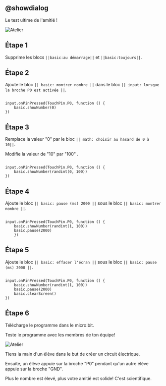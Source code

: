 ## @showdialog

Le test ultime de l'amitié !

![Atelier](https://i.pinimg.com/originals/e9/ff/44/e9ff4450d23b0f05a45840d9d75d7c10.png)

## Étape 1

Supprime les blocs ``||basic:au démarrage||`` et ``||basic:toujours||``.

## Étape 2

Ajoute le bloc ``|| basic: montrer nombre ||`` dans le bloc ``|| input: lorsque la broche P0 est activée ||``.


```blocks

input.onPinPressed(TouchPin.P0, function () {
    basic.showNumber(0)
})

```

## Étape 3

Remplace la valeur "0" par le bloc ``|| math: choisir au hasard de 0 à 10||``.

Modifie la valeur de "10" par "100"  .

```blocks

input.onPinPressed(TouchPin.P0, function () {
    basic.showNumber(randint(0, 100))
})

```

## Étape 4

Ajoute le bloc ``|| basic: pause (ms) 2000 ||`` sous le bloc ``|| basic: montrer nombre ||``.


```blocks

input.onPinPressed(TouchPin.P0, function () {
    basic.showNumber(randint(1, 100))
    basic.pause(2000)
    })

```

## Étape 5

Ajoute le bloc ``|| basic: effacer l'écran ||`` sous le bloc ``|| basic: pause (ms) 2000 ||``.

```blocks

input.onPinPressed(TouchPin.P0, function () {
    basic.showNumber(randint(1, 100))
    basic.pause(2000)
    basic.clearScreen()
})

```

## Étape 6

Télécharge le programme dans le micro:bit.

Teste le programme avec les membres de ton équipe!

![Atelier](https://i.pinimg.com/originals/e9/ff/44/e9ff4450d23b0f05a45840d9d75d7c10.png)

Tiens la main d'un élève dans le but de créer un circuit électrique.

Ensuite, un élève appuie sur la broche "P0" pendant qu'un autre élève appuie sur la broche "GND".

Plus le nombre est élevé, plus votre amitié est solide! C'est scientifique.
